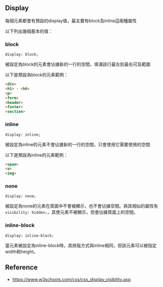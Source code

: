 ## Display

每個元素都會有預設的display值，最主要有block及inline這兩種屬性

以下列出幾個基本的值：

### block

`display: block;`

被設定為block的元素會佔據新的一行的空間，填滿該行最左到最右可及範圍

以下是預設為block的元素範例：

```HTML
<div>
<h1> - <h6>
<p>
<form>
<header>
<footer>
<section>
```

### inline

`display: inline;`

被設定為inline的元素不會佔據新的一行的空間，只會使用它需要使用的空間

以下是預設為inline的元素範例：

```HTML
<span>
<a>
<img>
```

### none

`display: none;`

被設定為none的元素在頁面中不會被顯示，也不會佔據空間。與其相似的屬性有`visibility: hidden;`，其使元素不被顯示，但會佔據頁面上的空間。

### inline-block

`display: inline-block;`

當元素被設定為inline-block時，其排版方式與inline相同，但該元素可以被指定width和height。

## Reference
- https://www.w3schools.com/css/css_display_visibility.asp